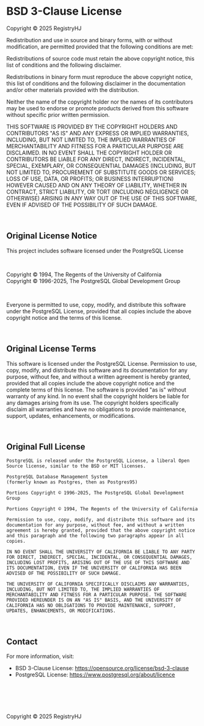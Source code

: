 # BSD 3-Clause License

Copyright © 2025 RegistryHJ

Redistribution and use in source and binary forms, with or without modification, are permitted provided that the following conditions are met:

Redistributions of source code must retain the above copyright notice, this list of conditions and the following disclaimer.

Redistributions in binary form must reproduce the above copyright notice, this list of conditions and the following disclaimer in the documentation and/or other materials provided with the distribution.

Neither the name of the copyright holder nor the names of its contributors may be used to endorse or promote products derived from this software without specific prior written permission.

THIS SOFTWARE IS PROVIDED BY THE COPYRIGHT HOLDERS AND CONTRIBUTORS "AS IS" AND ANY EXPRESS OR IMPLIED WARRANTIES, INCLUDING, BUT NOT LIMITED TO, THE IMPLIED WARRANTIES OF MERCHANTABILITY AND FITNESS FOR A PARTICULAR PURPOSE ARE DISCLAIMED. IN NO EVENT SHALL THE COPYRIGHT HOLDER OR CONTRIBUTORS BE LIABLE FOR ANY DIRECT, INDIRECT, INCIDENTAL, SPECIAL, EXEMPLARY, OR CONSEQUENTIAL DAMAGES (INCLUDING, BUT NOT LIMITED TO, PROCUREMENT OF SUBSTITUTE GOODS OR SERVICES; LOSS OF USE, DATA, OR PROFITS; OR BUSINESS INTERRUPTION) HOWEVER CAUSED AND ON ANY THEORY OF LIABILITY, WHETHER IN CONTRACT, STRICT LIABILITY, OR TORT (INCLUDING NEGLIGENCE OR OTHERWISE) ARISING IN ANY WAY OUT OF THE USE OF THIS SOFTWARE, EVEN IF ADVISED OF THE POSSIBILITY OF SUCH DAMAGE.

<br />

## Original License Notice

This project includes software licensed under the PostgreSQL License

<br />

Copyright © 1994, The Regents of the University of California <br />
Copyright © 1996-2025, The PostgreSQL Global Development Group

<br />

Everyone is permitted to use, copy, modify, and distribute this software under the PostgreSQL License, provided that all copies include the above copyright notice and the terms of this license.

<br />
 
## Original License Terms

This software is licensed under the PostgreSQL License. Permission to use, copy, modify, and distribute this software and its documentation for any purpose, without fee, and without a written agreement is hereby granted, provided that all copies include the above copyright notice and the complete terms of this license.
The software is provided "as is" without warranty of any kind. In no event shall the copyright holders be liable for any damages arising from its use. The copyright holders specifically disclaim all warranties and have no obligations to provide maintenance, support, updates, enhancements, or modifications.

<br />

## Original Full License

```
PostgreSQL is released under the PostgreSQL License, a liberal Open Source license, similar to the BSD or MIT licenses.

PostgreSQL Database Management System
(formerly known as Postgres, then as Postgres95)

Portions Copyright © 1996-2025, The PostgreSQL Global Development Group

Portions Copyright © 1994, The Regents of the University of California

Permission to use, copy, modify, and distribute this software and its documentation for any purpose, without fee, and without a written agreement is hereby granted, provided that the above copyright notice and this paragraph and the following two paragraphs appear in all copies.

IN NO EVENT SHALL THE UNIVERSITY OF CALIFORNIA BE LIABLE TO ANY PARTY FOR DIRECT, INDIRECT, SPECIAL, INCIDENTAL, OR CONSEQUENTIAL DAMAGES, INCLUDING LOST PROFITS, ARISING OUT OF THE USE OF THIS SOFTWARE AND ITS DOCUMENTATION, EVEN IF THE UNIVERSITY OF CALIFORNIA HAS BEEN ADVISED OF THE POSSIBILITY OF SUCH DAMAGE.

THE UNIVERSITY OF CALIFORNIA SPECIFICALLY DISCLAIMS ANY WARRANTIES, INCLUDING, BUT NOT LIMITED TO, THE IMPLIED WARRANTIES OF MERCHANTABILITY AND FITNESS FOR A PARTICULAR PURPOSE. THE SOFTWARE PROVIDED HEREUNDER IS ON AN "AS IS" BASIS, AND THE UNIVERSITY OF CALIFORNIA HAS NO OBLIGATIONS TO PROVIDE MAINTENANCE, SUPPORT, UPDATES, ENHANCEMENTS, OR MODIFICATIONS.
```

<br />

## Contact

For more information, visit:

- BSD 3-Clause License: https://opensource.org/license/bsd-3-clause
- PostgreSQL License: https://www.postgresql.org/about/licence

# <br />

Copyright © 2025 RegistryHJ
